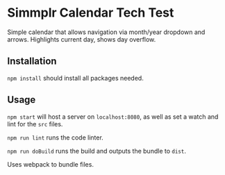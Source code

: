 # Simmplr Calendar Tech Test

Simple calendar that allows navigation via month/year dropdown and arrows. Highlights current day, shows day overflow.

## Installation

`npm install` should install all packages needed.

## Usage

`npm start` will host a server on `localhost:8080`, as well as set a watch and lint for the `src` files.

`npm run lint` runs the code linter.

`npm run doBuild` runs the build and outputs the bundle to `dist`.

Uses webpack to bundle files.

